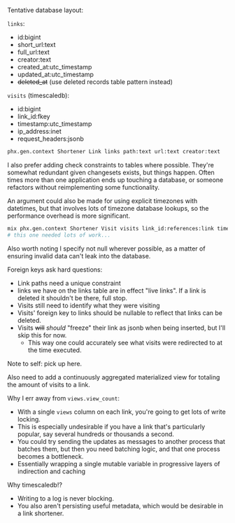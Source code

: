 Tentative database layout:

`links`:
- id:bigint
- short_url:text
- full_url:text
- creator:text
- created_at:utc_timestamp
- updated_at:utc_timestamp
- ~~deleted_at~~ (use deleted records table pattern instead)

`visits` (timescaledb):
- id:bigint
- link_id:fkey
- timestamp:utc_timestamp
- ip_address:inet
- request_headers:jsonb

```sh
phx.gen.context Shortener Link links path:text url:text creator:text
```

I also prefer adding check constraints to tables where possible. They're somewhat redundant given changesets exists, but things happen. Often times more than one application ends up touching a database, or someone refactors without reimplementing some functionality.

An argument could also be made for using explicit timezones with datetimes, but that involves lots of timezone database lookups, so the performance overhead is more significant.


```sh
mix phx.gen.context Shortener Visit visits link_id:references:link timestamp:utc_datetime ip_address:text request_headers:map
# this one needed lots of work...
```

Also worth noting I specify not null wherever possible, as a matter of ensuring invalid data can't leak into the database.

Foreign keys ask hard questions:
- Link paths need a unique constraint
- links we have on the links table are in effect "live links". If a link is deleted it shouldn't be there, full stop.
- Visits still need to identify what they were visiting
- Visits' foreign key to links should be nullable to reflect that links can be deleted.
- Visits ~~will~~ *should* "freeze" their link as jsonb when being inserted, but I'll skip this for now.
  - This way one could accurately see what visits were redirected to at the time executed.

Note to self: pick up here.

Also need to add a continuously aggregated materialized view for totaling the amount of visits to a link.

Why I err away from `views.view_count`:
- With a single `views` column on each link, you're going to get lots of write locking.
- This is especially undesirable if you have a link that's particularly popular, say several hundreds or thousands a second.
- You could try sending the updates as messages to another process that batches them, but then you need batching logic, and that one process becomes a bottleneck.
- Essentially wrapping a single mutable variable in progressive layers of indirection and caching

Why timescaledb!?
- Writing to a log is never blocking.
- You also aren't persisting useful metadata, which would be desirable in a link shortener.
